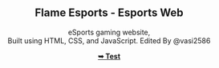 <div align="center">
  
  <br />

  <h2 align="center">Flame Esports - Esports Web</h2>

  eSports gaming website, <br />Built using HTML, CSS, and JavaScript. Edited By @vasi2586

<a href="https://flame-esports.github.io/web/"><strong>➥ Test</strong></a>
 

